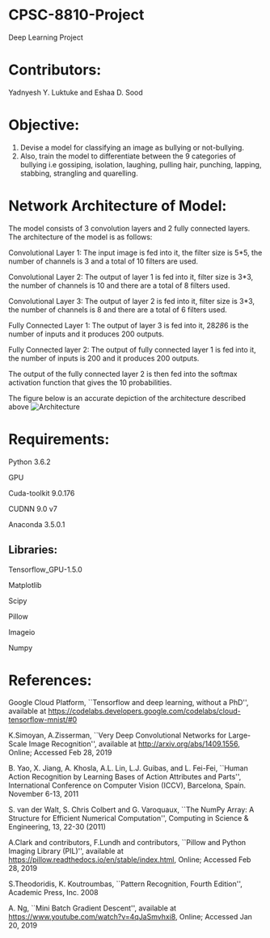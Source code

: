 # CPSC-8810-Project
Deep Learning Project
# Contributors:
Yadnyesh Y. Luktuke and Eshaa D. Sood

# Objective:
1. Devise a model for classifying an image as bullying or not-bullying.
2. Also, train the model to differentiate between the 9 categories of bullying i.e gossiping, isolation, laughing, pulling hair, punching,    lapping, stabbing, strangling and quarelling.

# Network Architecture of Model:
The model consists of 3 convolution layers and 2 fully connected layers. The architecture of the model is as follows:

Convolutional Layer 1: The input image is fed into it, the filter size is 5*5, the number of channels is 3 and a total of 10 filters are used.

Convolutional Layer 2: The output of layer 1 is fed into it, filter size is 3*3, the number of channels is 10 and there are a total of 8 filters used.

Convolutional Layer 3: The output of layer 2 is fed into it, filter size is 3*3, the number of channels is 8 and there are a total of 6 filters used.

Fully Connected Layer 1: The output of layer 3 is fed into it, 28*28*6 is the number of inputs and it produces 200 outputs.

Fully Connected layer 2: The output of fully connected layer 1 is fed into it, the number of inputs is 200 and it produces 200 outputs.

The output of the fully connected layer 2 is then fed into the softmax activation function that gives the 10 probabilities.

The figure below is an accurate depiction of the architecture described above
![Architecture](https://user-images.githubusercontent.com/36894500/54064563-063fd280-41db-11e9-8217-001d7de46ab0.png)



# Requirements:
Python 3.6.2

GPU

Cuda-toolkit 9.0.176

CUDNN 9.0 v7

Anaconda 3.5.0.1

## Libraries:

Tensorflow_GPU-1.5.0

Matplotlib

Scipy

Pillow

Imageio

Numpy



# References:
Google Cloud Platform,
``Tensorflow and deep learning, without a PhD'', available at 
https://codelabs.developers.google.com/codelabs/cloud-tensorflow-mnist/#0

K.Simoyan, A.Zisserman,
``Very Deep Convolutional Networks for Large-Scale Image Recognition'', available at 
http://arxiv.org/abs/1409.1556, Online; Accessed Feb 28, 2019

B. Yao, X. Jiang, A. Khosla, A.L. Lin, L.J. Guibas, and L. Fei-Fei,
``Human Action Recognition by Learning Bases of Action Attributes and Parts'', International Conference on Computer Vision (ICCV), Barcelona, Spain. November 6-13, 2011

S. van der Walt, S. Chris Colbert and G. Varoquaux,
``The NumPy Array: A Structure for Efficient Numerical Computation'', Computing in Science \& Engineering, 13, 22-30 (2011)

A.Clark and contributors, F.Lundh and contributors,
``Pillow and Python Imaging Library (PIL)'', available at https://pillow.readthedocs.io/en/stable/index.html, Online; Accessed Feb 28, 2019

S.Theodoridis, K. Koutroumbas,
``Pattern Recognition, Fourth Edition'', Academic Press, Inc. 2008

A. Ng,
``Mini Batch Gradient Descent'', available at 
https://www.youtube.com/watch?v=4qJaSmvhxi8, Online; Accessed Jan 20, 2019
